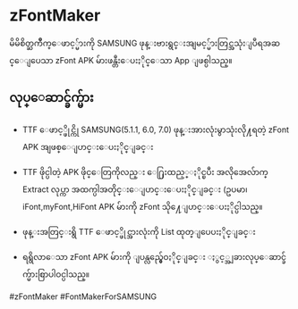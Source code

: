 # zFontMaker
မိမိစိတ္ႀကိဳက္ေဖာင့္မ်ားကို SAMSUNG ဖုန္းဗားရွင္းအျမင့္မ်ားတြင္အသုံးျပဳရအဆင္ေျပေသာ zFont APK မ်ားဖန္တီးေပးႏိုင္ေသာ App ျဖစ္ပါသည္။

## လုပ္ေဆာင္ခ်က္မ်ား ##
- TTF ေဖာင့္ဖိုင္ကို SAMSUNG(5.1.1, 6.0, 7.0) ဖုန္းအားလုံးမွာသုံးလို႔ရတဲ့
zFont APK အျဖစ္ေျပာင္းေပးႏိုင္ျခင္း

- TTF ဖိုင္ပါတဲ့ APK ဖိုင္ေတြကိုလည္း ေ႐ြးထည့္ႏိုင္ၿပီး အလိုအေလ်ာက္
Extract လုပ္ကာ အထက္ပါအတိုင္းေျပာင္းေပးႏိုင္ျခင္း
(ဥပမာ၊ iFont,myFont,HiFont APK မ်ားကို zFont သို႔ေျပာင္းေပးႏိုင္ပါသည္။

- ဖုန္းအတြင္းရွိ TTF ေဖာင့္ဖိုင္အားလုံးကို List ထုတ္ျပေပးႏိုင္ျခင္း

- ရရွိလာေသာ zFont APK မ်ားကို ျပန္လည္မွ်ေဝႏိုင္ျခင္း
ႏွင့္အျခားလုပ္ေဆာင္ခ်က္မ်ားစြာပါဝင္ပါသည္။

#zFontMaker #FontMakerForSAMSUNG
